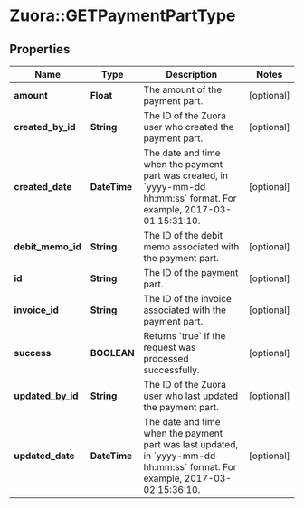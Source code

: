 # Zuora::GETPaymentPartType

## Properties
Name | Type | Description | Notes
------------ | ------------- | ------------- | -------------
**amount** | **Float** | The amount of the payment part.  | [optional] 
**created_by_id** | **String** | The ID of the Zuora user who created the payment part.  | [optional] 
**created_date** | **DateTime** | The date and time when the payment part was created, in &#x60;yyyy-mm-dd hh:mm:ss&#x60; format. For example, 2017-03-01 15:31:10.  | [optional] 
**debit_memo_id** | **String** | The ID of the debit memo associated with the payment part.  | [optional] 
**id** | **String** | The ID of the payment part.  | [optional] 
**invoice_id** | **String** | The ID of the invoice associated with the payment part.  | [optional] 
**success** | **BOOLEAN** | Returns &#x60;true&#x60; if the request was processed successfully. | [optional] 
**updated_by_id** | **String** | The ID of the Zuora user who last updated the payment part.  | [optional] 
**updated_date** | **DateTime** | The date and time when the payment part was last updated, in &#x60;yyyy-mm-dd hh:mm:ss&#x60; format. For example, 2017-03-02 15:36:10.  | [optional] 



